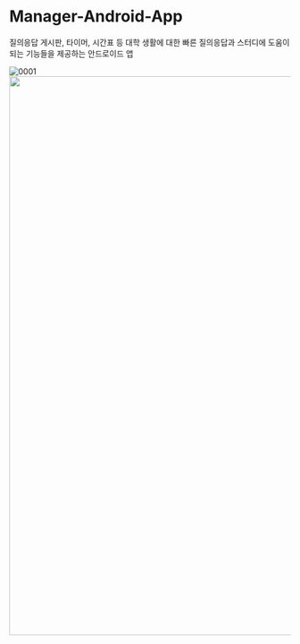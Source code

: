 # Manager-Android-App
질의응답 게시판, 타이머, 시간표 등 대학 생활에 대한 빠른 질의응답과 스터디에 도움이 되는 기능들을 제공하는 안드로이드 앱


![0001](https://cdn.pixabay.com/photo/2016/01/19/01/42/library-1147815_1280.jpg)
<img src="https://cdn.pixabay.com/photo/2016/01/19/01/42/library-1147815_1280.jpg"  width="1000">
